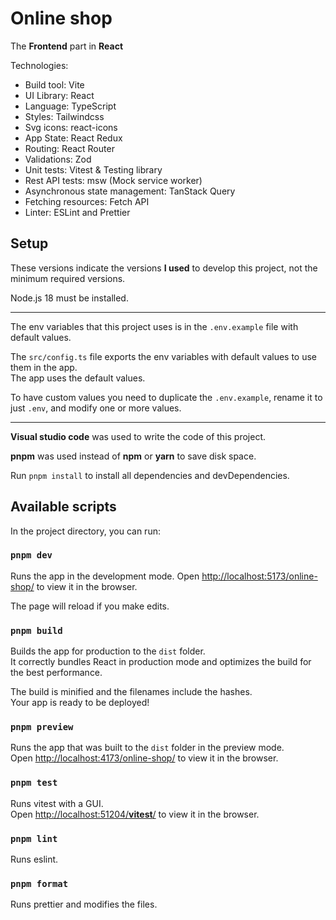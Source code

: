 # Online shop

The **Frontend** part in **React**

Technologies:

- Build tool: Vite
- UI Library: React
- Language: TypeScript
- Styles: Tailwindcss
- Svg icons: react-icons
- App State: React Redux
- Routing: React Router
- Validations: Zod
- Unit tests: Vitest & Testing library
- Rest API tests: msw (Mock service worker)
- Asynchronous state management: TanStack Query
- Fetching resources: Fetch API
- Linter: ESLint and Prettier

## Setup

These versions indicate the versions **I used** to develop this project, not the minimum required versions.

Node.js 18 must be installed.

---

The env variables that this project uses is in the `.env.example` file with default values.

The `src/config.ts` file exports the env variables with default values to use them in the app.\
The app uses the default values.

To have custom values you need to duplicate the `.env.example`, rename it to just `.env`, and modify one or more values.

---

**Visual studio code** was used to write the code of this project.

**pnpm** was used instead of **npm** or **yarn** to save disk space.

Run `pnpm install` to install all dependencies and devDependencies.

## Available scripts

In the project directory, you can run:

### `pnpm dev`

Runs the app in the development mode.
Open [http://localhost:5173/online-shop/](http://localhost:5173/online-shop/) to view it in the browser.

The page will reload if you make edits.

### `pnpm build`

Builds the app for production to the `dist` folder.\
It correctly bundles React in production mode and optimizes the build for the best performance.

The build is minified and the filenames include the hashes.\
Your app is ready to be deployed!

### `pnpm preview`

Runs the app that was built to the `dist` folder in the preview mode.\
Open [http://localhost:4173/online-shop/](http://localhost:4173/online-shop/) to view it in the browser.

### `pnpm test`

Runs vitest with a GUI.\
Open [http://localhost:51204/__vitest__/](http://localhost:51204/__vitest__/) to view it in the browser.

### `pnpm lint`

Runs eslint.

### `pnpm format`

Runs prettier and modifies the files.